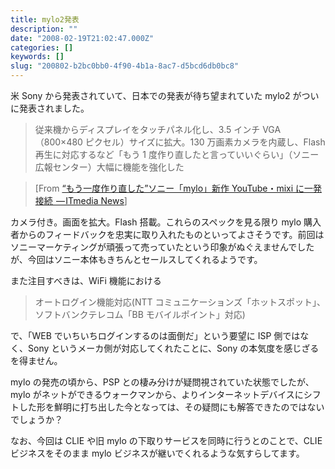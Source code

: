 ```yaml
---
title: mylo2発表
description: ""
date: "2008-02-19T21:02:47.000Z"
categories: []
keywords: []
slug: "200802-b2bc0bb0-4f90-4b1a-8ac7-d5bcd6db0bc8"
---
```


米 Sony から発表されていて、日本での発表が待ち望まれていた mylo2 がついに発表されました。

> 従来機からディスプレイをタッチパネル化し、3.5 インチ VGA（800×480 ピクセル）サイズに拡大。130 万画素カメラを内蔵し、Flash 再生に対応するなど「もう 1 度作り直したと言っていいぐらい」（ソニー広報センター）大幅に機能を強化した

> \[From [“もう一度作り直した”ソニー「mylo」新作 YouTube・mixi に一発接続  — ITmedia News](http://www.itmedia.co.jp/news/articles/0802/19/news039.html)\]

カメラ付き。画面を拡大。Flash 搭載。これらのスペックを見る限り mylo 購入者からのフィードバックを忠実に取り入れたものといってよさそうです。前回はソニーマーケティングが頑張って売っていたという印象がぬぐえませんでしたが、今回はソニー本体もきちんとセールスしてくれるようです。

また注目すべきは、WiFi 機能における

> オートログイン機能対応(NTT コミュニケーションズ「ホットスポット」、ソフトバンクテレコム「BB モバイルポイント」対応)

で、「WEB でいちいちログインするのは面倒だ」という要望に ISP 側ではなく、Sony というメーカ側が対応してくれたことに、Sony の本気度を感じざるを得ません。

mylo の発売の頃から、PSP との棲み分けが疑問視されていた状態でしたが、mylo がネットができるウォークマンから、よりインターネットデバイスにシフトした形を鮮明に打ち出した今となっては、その疑問にも解答できたのではないでしょうか？

なお、今回は CLIE や旧 mylo の下取りサービスを同時に行うとのことで、CLIE ビジネスをそのまま mylo ビジネスが継いでくれるような気すらしてます。
